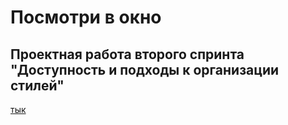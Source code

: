 # Посмотри в окно

## Проектная работа второго спринта "Доступность и подходы к организации стилей"

[тык](https://github.com/ananas1997/posmotri_v_okno.git)
